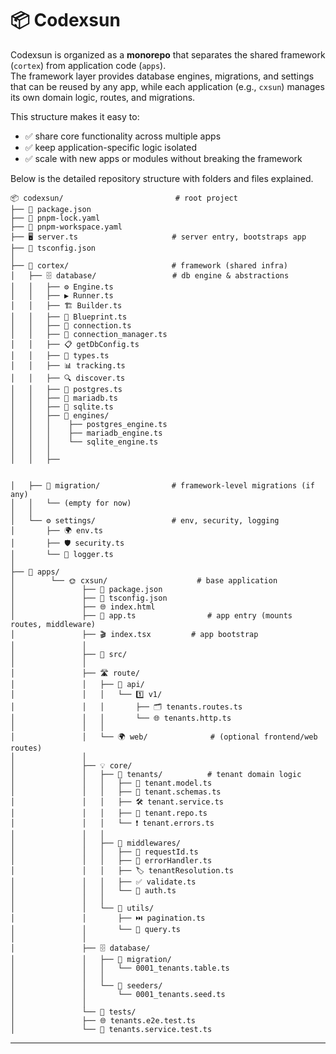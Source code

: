 # 📦 Codexsun

Codexsun is organized as a **monorepo** that separates
the shared framework (`cortex`) from application code (`apps`).  
The framework layer provides database engines, migrations, and settings 
that can be reused by any app, while each application (e.g., `cxsun`) manages 
its own domain logic, routes, and migrations.

This structure makes it easy to:
- ✅ share core functionality across multiple apps
- ✅ keep application-specific logic isolated
- ✅ scale with new apps or modules without breaking the framework

Below is the detailed repository structure with folders and files explained.

```
📦 codexsun/                         # root project
├── 📄 package.json
├── 📄 pnpm-lock.yaml
├── 📄 pnpm-workspace.yaml
├── 🖥️ server.ts                     # server entry, bootstraps app
├── 📄 tsconfig.json
│
├── 🧩 cortex/                       # framework (shared infra)
│   ├── 🗄️ database/                 # db engine & abstractions
│   │   ├── ⚙️ Engine.ts
│   │   ├── ▶️ Runner.ts
│   │   ├── 🏗️ Builder.ts
│   │   ├── 📐 Blueprint.ts
│   │   ├── 🔌 connection.ts
│   │   ├── 🔧 connection_manager.ts
│   │   ├── 📋 getDbConfig.ts
│   │   ├── 📑 types.ts
│   │   ├── 📊 tracking.ts
│   │   ├── 🔍 discover.ts
│   │   ├── 🐘 postgres.ts
│   │   ├── 🐬 mariadb.ts
│   │   ├── 📀 sqlite.ts
│   │   ├── 🚀 engines/
│   │   │    ├── postgres_engine.ts
│   │   │    ├── mariadb_engine.ts
│   │   │    └── sqlite_engine.ts
│   │   │
│   │   ├──


│   ├── 📝 migration/                # framework-level migrations (if any)
│   │   └── (empty for now)
│   │
│   └── ⚙️ settings/                 # env, security, logging
│       ├── 🌍 env.ts
│       ├── 🛡️ security.ts
│       └── 📜 logger.ts
│
├── 📂 apps/
│        └── 🌞 cxsun/                    # base application
│               ├── 📄 package.json
│               ├── 📄 tsconfig.json
│               ├── 🌐 index.html
│               ├── 🚪 app.ts                # app entry (mounts routes, middleware)
│               ├── 🎬 index.tsx         # app bootstrap
│               │
│               ├── 📂 src/
│               │
│               ├── 🛣️ route/
│               │   ├── 🔌 api/
│               │   │   └── 1️⃣ v1/
│               │   │       ├── 🗂️ tenants.routes.ts
│               │   │       └── 🌐 tenants.http.ts
│               │   │
│               │   └── 🌍 web/              # (optional frontend/web routes)
│               │
│               ├── 💡 core/
│               │   ├── 🏢 tenants/          # tenant domain logic
│               │   │   ├── 🧾 tenant.model.ts
│               │   │   ├── 📏 tenant.schemas.ts
│               │   │   ├── 🛠️ tenant.service.ts
│               │   │   ├── 💾 tenant.repo.ts
│               │   │   └── ❗ tenant.errors.ts
│               │   │
│               │   ├── 🧱 middlewares/
│               │   │   ├── 🪪 requestId.ts
│               │   │   ├── 🚨 errorHandler.ts
│               │   │   ├── 🏷️ tenantResolution.ts
│               │   │   ├── ✅ validate.ts
│               │   │   └── 🔐 auth.ts
│               │   │
│               │   └── 🧰 utils/
│               │       ├── ⏭️ pagination.ts
│               │       └── 🔎 query.ts
│               │
│               ├── 🗄️ database/
│               │   ├── 📝 migration/
│               │   │   └── 0001_tenants.table.ts
│               │   │
│               │   └── 🌱 seeders/
│               │       └── 0001_tenants.seed.ts
│               │
│               └── 🧪 tests/
│               ├── 🌐 tenants.e2e.test.ts
│               └── 🔬 tenants.service.test.ts
```

---